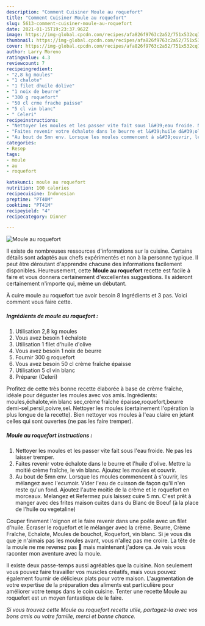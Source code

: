 ```yaml
---
description: "Comment Cuisiner Moule au roquefort"
title: "Comment Cuisiner Moule au roquefort"
slug: 5613-comment-cuisiner-moule-au-roquefort
date: 2021-01-15T19:23:37.962Z
image: https://img-global.cpcdn.com/recipes/afa826f9763c2a52/751x532cq70/moule-au-roquefort-photo-principale-de-la-recette.jpg
thumbnail: https://img-global.cpcdn.com/recipes/afa826f9763c2a52/751x532cq70/moule-au-roquefort-photo-principale-de-la-recette.jpg
cover: https://img-global.cpcdn.com/recipes/afa826f9763c2a52/751x532cq70/moule-au-roquefort-photo-principale-de-la-recette.jpg
author: Larry Moreno
ratingvalue: 4.3
reviewcount: 7
recipeingredient:
- "2,8 kg moules"
- "1 chalote"
- "1 filet dhuile dolive"
- "1 noix de beurre"
- "300 g roquefort"
- "50 cl crme frache paisse"
- "5 cl vin blanc"
- " Celeri"
recipeinstructions:
- "Nettoyer les moules et les passer vite fait sous l&#39;eau froide. Ne pas les laisser tremper."
- "Faites revenir votre échalote dans le beurre et l&#39;huile d&#39;olive. Mettre la moitié crème fraîche, le vin blanc. Ajoutez les moules et couvrir."
- "Au bout de 5mn env. Lorsque les moules commencent à s&#39;ouvrir, les mélangez avec l&#39;ecumoir. Vider l&#39;eau de cuisson de façon qu&#39;il n&#39;en reste qu&#39;un fond. Ajoutez l&#39;autre moitié de la crème et le roquefort en morceaux. Melangez et Refermez puis laissez cuire 5 mn. C&#39;est prêt à manger avec des frites maison cuites dans du Blanc de Boeuf (à la place de l&#39;huile ou vegetaline)"
categories:
- Resep
tags:
- moule
- au
- roquefort

katakunci: moule au roquefort 
nutrition: 100 calories
recipecuisine: Indonesian
preptime: "PT40M"
cooktime: "PT41M"
recipeyield: "4"
recipecategory: Dinner

---
```



![Moule au roquefort](https://img-global.cpcdn.com/recipes/afa826f9763c2a52/751x532cq70/moule-au-roquefort-photo-principale-de-la-recette.jpg)

Il existe de nombreuses ressources d'informations sur la cuisine. Certains détails sont adaptés aux chefs expérimentés et non à la personne typique. Il peut être déroutant d'apprendre chacune des informations facilement disponibles. Heureusement, cette <strong> Moule au roquefort </strong> recette est facile à faire et vous donnera certainement d'excellentes suggestions. Ils aideront certainement n'importe qui, même un débutant.

<!--inarticleads1-->

À cuire moule au roquefort tue avoir besoin 8 Ingrédients et 3 pas. Voici comment vous faire cette.

##### Ingrédients de moule au roquefort :

1. Utilisation 2,8 kg moules
1. Vous avez besoin 1 échalote
1. Utilisation 1 filet d&#39;huile d&#39;olive
1. Vous avez besoin 1 noix de beurre
1. Fournir 300 g roquefort
1. Vous avez besoin 50 cl crème fraîche épaisse
1. Utilisation 5 cl vin blanc
1. Préparer  (Celeri)


Profitez de cette très bonne recette élaborée à base de crème fraîche, idéale pour déguster les moules avec vos amis. Ingrédients: moules,échalote,vin blanc sec,crème fraîche épaisse,roquefort,beurre demi-sel,persil,poivre,sel. Nettoyer les moules (certainement l&#39;opération la plus longue de la recette). Bien nettoyer vos moules à l&#39;eau claire en jetant celles qui sont ouvertes (ne pas les faire tremper). 

<!--inarticleads2-->

##### Moule au roquefort instructions :

1. Nettoyer les moules et les passer vite fait sous l&#39;eau froide. Ne pas les laisser tremper.
1. Faites revenir votre échalote dans le beurre et l&#39;huile d&#39;olive. Mettre la moitié crème fraîche, le vin blanc. Ajoutez les moules et couvrir.
1. Au bout de 5mn env. Lorsque les moules commencent à s&#39;ouvrir, les mélangez avec l&#39;ecumoir. Vider l&#39;eau de cuisson de façon qu&#39;il n&#39;en reste qu&#39;un fond. Ajoutez l&#39;autre moitié de la crème et le roquefort en morceaux. Melangez et Refermez puis laissez cuire 5 mn. C&#39;est prêt à manger avec des frites maison cuites dans du Blanc de Boeuf (à la place de l&#39;huile ou vegetaline)


Couper finement l&#39;oignon et le faire revenir dans une poêle avec un filet d&#39;huile. Écraser le roquefort et le mélanger avec la crème. Beurre, Crème Fraîche, Echalote, Moules de bouchot, Roquefort, vin blanc. Si je vous dis que je n&#39;aimais pas les moules avant, vous n&#39;allez pas me croire. La tête de la moule ne me revenez pas 🙂 mais maintenant j&#39;adore ça. Je vais vous raconter mon aventure avec la moule. 

<!--inarticleads1-->

<p>
Il existe deux passe-temps aussi agréables que la cuisine. Non seulement vous pouvez faire travailler vos muscles créatifs, mais vous pouvez également fournir de délicieux plats pour votre maison. L'augmentation de votre expertise de la préparation des aliments est particulière pour améliorer votre temps dans le coin cuisine. Tenter une recette Moule au roquefort est un moyen fantastique de le faire.
</p>

<p>
<i>Si vous trouvez cette Moule au roquefort recette utile, partagez-la avec vos bons amis ou votre famille, merci et bonne chance.</i>
</p>
